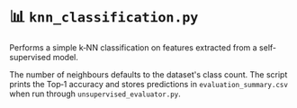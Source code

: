 # 📊 `knn_classification.py`

Performs a simple k‑NN classification on features extracted from a self-supervised model.

The number of neighbours defaults to the dataset's class count. The script prints the Top‑1 accuracy and stores predictions in `evaluation_summary.csv` when run through `unsupervised_evaluator.py`.